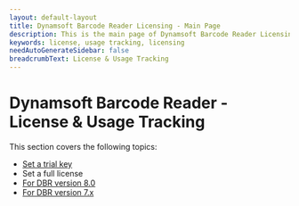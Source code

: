 ```yaml
---
layout: default-layout
title: Dynamsoft Barcode Reader Licensing - Main Page
description: This is the main page of Dynamsoft Barcode Reader Licensing.
keywords: license, usage tracking, licensing
needAutoGenerateSidebar: false
breadcrumbText: License & Usage Tracking
---
```


# Dynamsoft Barcode Reader - License & Usage Tracking

This section covers the following topics:

- [Set a trial key](set-trial-license.md)
- Set a full license
 - [For DBR version 8.0](set-full-license.md)
 - [For DBR version 7.x](set-full-license-7.md)

